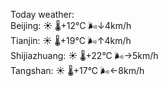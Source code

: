 Today weather:  
Beijing: ☀️   🌡️+12°C 🌬️↓4km/h  
Tianjin: ☀️   🌡️+19°C 🌬️↑4km/h  
Shijiazhuang: ☀️   🌡️+22°C 🌬️→5km/h  
Tangshan: ☀️   🌡️+17°C 🌬️←8km/h  
